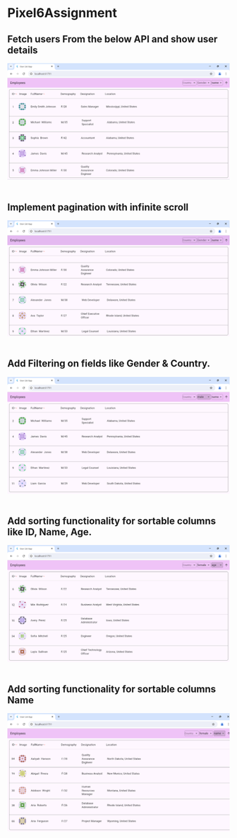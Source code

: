# Pixel6Assignment
<h2>Fetch users From the below API and show  user details</h2>
<img src="https://github.com/NinjaMohit/Pixel6Assignment/blob/main/images/1.png?raw=true">
<br></br>

<h2>Implement pagination with infinite scroll</h2>
<img src="https://github.com/NinjaMohit/Pixel6Assignment/blob/main/images/2.png?raw=true">
<br></br>

<h2>Add Filtering on fields like Gender & Country.</h2>
<img src="https://github.com/NinjaMohit/Pixel6Assignment/blob/main/images/3.png?raw=true">
<br></br>
<h2>Add sorting functionality for sortable columns like ID, Name, Age.</h2>
<img src="https://github.com/NinjaMohit/Pixel6Assignment/blob/main/images/4.png?raw=true">
<br></br>
<h2>Add sorting functionality for sortable columns Name</h2>
<img src="https://github.com/NinjaMohit/Pixel6Assignment/blob/main/images/5.png?raw=true">

